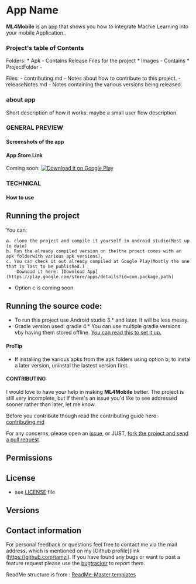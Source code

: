 
# App Name 

**ML4Mobile** is an app that shows you how to integrate Machie Learning into your mobile Application..

### Project's table of Contents

Folders:
    * Apk - Contains Release Files for the project 
    * Images - Contains
    * ProjectFolder - 

Files:
    - contributing.md - Notes about how to contribute to this project.
    - releaseNotes.md - Notes containing the various versions being released.



### about app
Short description of how it works: maybe a small user flow description.

### GENERAL PREVIEW
#### Screenshots of the app


#### App Store Link

Coming soon:
[![Download it on Google Play](https://raw.githubusercontent.com/tamzi/ML4Mobile/master/android/images/gplay.png)](https://play.google.com/store/apps/details?id=com.package.path)


### TECHNICAL


#### How to use




## Running the project

You can:

    a. clone the project and compile it yourself in android studio(Most up to date)
    b. Run the already compiled version on the(the proect comes with an apk folderwith various apk versions), 
    c. You can check it out already compiled at Google Play(Mostly the one that is last to be published.)
        Downoad it here: [Download App](https://play.google.com/store/apps/details?id=com.package.path)


* Option c is coming soon.

## Running the source code:
 - To run this project use Android studio 3.* and later. It will be less messy.
 - Gradle version used: gradle 4.* You can use multiple gradle versions vby having them stored offline. [You can read this to set it up.](www.sth)
 


#### ProTip
- If installing the various apks from the apk folders using option b; to instal a later version, uninstal the lastest version first.



#### CONTRIBUTING

I would love to have your help in making  **ML4Mobile** better. The project is still very incomplete, but if there's an issue you'd like to see addressed sooner rather than later, let me know. 

Before you contribute though read the contributing guide here: [contributing.md](https://github.com/tamzi/ML4Mobile/contributing.md)

For any concerns, please open an [issue](https://github.com/tamzi/ML4Mobile/issues), or JUST, [fork the project and send a pull request](https://github.com/tamzi/ML4Mobile/pulls). 

## Permissions


## License 
* see [LICENSE](https://github.com/tamzi/ML4Mobile/LICENSE.md) file

## Versions



## Contact information

For personal feedback or questions feel free to contact me via the mail address, which is mentioned on my [Github profile](link (https://github.com/tamzi). If you have found any bugs or want to post a feature request please use the [bugtracker](https://github.com/tamzi/ML4Mobile/issues) to report them.

ReadMe structure is from : [ReadMe-Master templates](https://github.com/tamzi/ReadMe-MasterTemplates)

